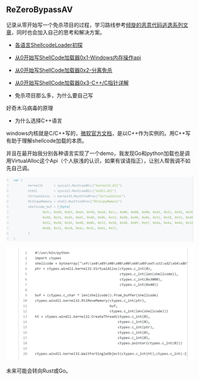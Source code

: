 ## ReZeroBypassAV

记录从零开始写一个免杀项目的过程，学习路线参考[倾旋的恶意代码逃逸系列文章](https://github.com/Rvn0xsy/BadCode)，同时也会加入自己的思考和解决方案。

- [各语言ShellcodeLoader初探](https://luckyfuture.top/ShellcodeLoader.html)
- [从0开始写ShellCode加载器0x1-Windows内存操作api](https://luckyfuture.top/BypassAVLearning.html)
- [从0开始写ShellCode加载器0x2-分离免杀](https://luckyfuture.top/BypassAVLearning2.html)
- [从0开始写ShellCode加载器0x3-C++/C指针详解](https://luckyfuture.top/Cpp&CPointer.html)



- 免杀项目那么多，为什么要自己写

好奇木马病毒的原理

- 为什么选择C++语言

windows内核就是C/C++写的，[微软官方文档](https://docs.microsoft.com/zh-cn/windows/win32/apiindex/windows-api-list)，是以C++作为实例的。用C++写有助于理解shellcode加载的本质。

并且在最开始我分别各种语言实现了一个demo，我发现Go和python加载也是调用VirtualAlloc这个Api（个人肤浅的认识，如果有误请指正），让别人帮我调不如先自己调。

![image-20220327115813624](TyporaPicture/image-20220327115813624.png)

![image-20220327120248086](TyporaPicture/image-20220327120248086.png)

未来可能会转向Rust或Go。
